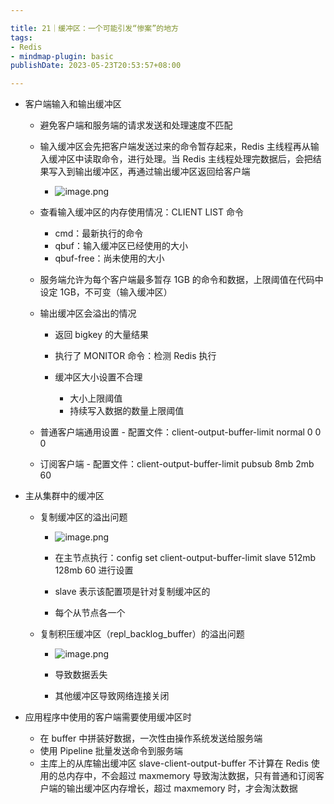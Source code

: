 ```yaml
---

title: 21｜缓冲区：一个可能引发“惨案”的地方
tags:
- Redis
- mindmap-plugin: basic
publishDate: 2023-05-23T20:53:57+08:00

---
```


- 客户端输入和输出缓冲区

  - 避免客户端和服务端的请求发送和处理速度不匹配
  - 输入缓冲区会先把客户端发送过来的命令暂存起来，Redis 主线程再从输入缓冲区中读取命令，进行处理。当 Redis 主线程处理完数据后，会把结果写入到输出缓冲区，再通过输出缓冲区返回给客户端
    - ![image.png](https://cdn.jsdelivr.net/gh/11ze/static/images/redis-21-1.png)

  - 查看输入缓冲区的内存使用情况：CLIENT LIST 命令

    - cmd：最新执行的命令
    - qbuf：输入缓冲区已经使用的大小
    - qbuf-free：尚未使用的大小

  - 服务端允许为每个客户端最多暂存 1GB 的命令和数据，上限阈值在代码中设定 1GB，不可变（输入缓冲区）
  - 输出缓冲区会溢出的情况

    - 返回 bigkey 的大量结果
    - 执行了 MONITOR 命令：检测 Redis 执行
    - 缓冲区大小设置不合理

      - 大小上限阈值
      - 持续写入数据的数量上限阈值

  - 普通客户端通用设置 - 配置文件：client-output-buffer-limit normal 0 0 0
  - 订阅客户端 - 配置文件：client-output-buffer-limit pubsub 8mb 2mb 60

- 主从集群中的缓冲区

  - 复制缓冲区的溢出问题
    - ![image.png](https://cdn.jsdelivr.net/gh/11ze/static/images/redis-21-2.png)

    - 在主节点执行：config set client-output-buffer-limit slave 512mb 128mb 60 进行设置
    - slave 表示该配置项是针对复制缓冲区的
    - 每个从节点各一个

  - 复制积压缓冲区（repl_backlog_buffer）的溢出问题
    - ![image.png](https://cdn.jsdelivr.net/gh/11ze/static/images/redis-21-3.png)

    - 导致数据丢失
    - 其他缓冲区导致网络连接关闭

- 应用程序中使用的客户端需要使用缓冲区时

  - 在 buffer 中拼装好数据，一次性由操作系统发送给服务端
  - 使用 Pipeline 批量发送命令到服务端
  - 主库上的从库输出缓冲区 slave-client-output-buffer 不计算在 Redis 使用的总内存中，不会超过 maxmemory 导致淘汰数据，只有普通和订阅客户端的输出缓冲区内存增长，超过 maxmemory 时，才会淘汰数据
